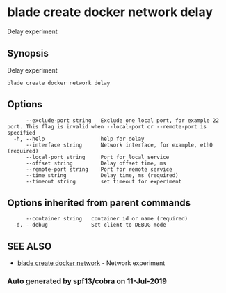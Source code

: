 # blade create docker network delay

Delay experiment

## Synopsis

Delay experiment

```text
blade create docker network delay
```

## Options

```text
      --exclude-port string   Exclude one local port, for example 22 port. This flag is invalid when --local-port or --remote-port is specified
  -h, --help                  help for delay
      --interface string      Network interface, for example, eth0 (required)
      --local-port string     Port for local service
      --offset string         Delay offset time, ms
      --remote-port string    Port for remote service
      --time string           Delay time, ms (required)
      --timeout string        set timeout for experiment
```

## Options inherited from parent commands

```text
      --container string   container id or name (required)
  -d, --debug              Set client to DEBUG mode
```

## SEE ALSO

* [blade create docker network](blade_create_docker_network.md)     - Network experiment

### Auto generated by spf13/cobra on 11-Jul-2019

